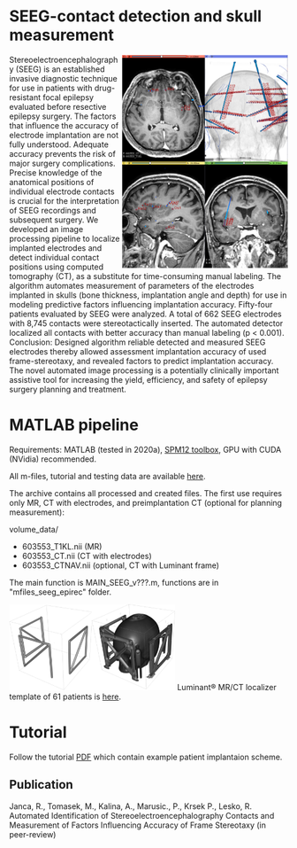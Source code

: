 # SEEG-contact detection and skull measurement
<img src="https://github.com/EpiReC-ISARG/SEEG-contact-detection-and-skull-measurement/blob/3354594a9b4f2276b5a70dba3bfaa640a99796b9/main_scene.PNG" width="300" ALIGN=RIGHT> Stereoelectroencephalography (SEEG) is an established invasive diagnostic technique for use in patients with drug-resistant focal epilepsy evaluated before resective epilepsy surgery. The factors that influence the accuracy of electrode implantation are not fully understood. Adequate accuracy prevents the risk of major surgery complications. Precise knowledge of the anatomical positions of individual electrode contacts is crucial for the interpretation of SEEG recordings and subsequent surgery. We developed an image processing pipeline to localize implanted electrodes and detect individual contact positions using computed tomography (CT), as a substitute for time-consuming manual labeling. The algorithm automates measurement of parameters of the electrodes implanted in skulls (bone thickness, implantation angle and depth) for use in modeling predictive factors influencing implantation accuracy. Fifty-four patients evaluated by SEEG were analyzed. A total of 662 SEEG electrodes with 8,745 contacts were stereotactically inserted. The automated detector localized all contacts with better accuracy than manual labeling (p < 0.001). Conclusion: Designed algorithm reliable detected and measured SEEG electrodes thereby allowed assessment implantation accuracy of used frame-stereotaxy, and revealed factors to predict implantation accuracy. The novel automated image processing is a potentially clinically important assistive tool for increasing the yield, efficiency, and safety of epilepsy surgery planning and treatment.


# MATLAB pipeline
Requirements: MATLAB (tested in 2020a), [SPM12 toolbox](https://www.fil.ion.ucl.ac.uk/spm/software/spm12/), GPU with CUDA (NVidia) recommended.

All m-files, tutorial and testing data are available [here](https://drive.google.com/file/d/1hhC1KgZVDjc6lCF1aYOC-MZYcz3VYYvi/view?usp=sharing).

The archive contains all processed and created files. The first use requires only MR, CT with electrodes, and preimplantation CT (optional for planning measurement):

volume_data/
- 603553_T1KL.nii (MR)
- 603553_CT.nii (CT with electrodes)
- 603553_CTNAV.nii (optional, CT with Luminant frame)

The main function is MAIN_SEEG_v???.m, functions are in "mfiles_seeg_epirec" folder.

<img src="https://github.com/EpiReC-ISARG/SEEG-contact-detection-and-skull-measurement/blob/e372f7cf2a40ce5e2c88f517fb17344a2466f1e0/luminant.png" width="300"> Luminant® MR/CT localizer template of 61 patients is [here](https://drive.google.com/file/d/1ovqf5m0-_9x3Z7ETZm3lRu5JBsNo2UbC/view?usp=sharing).

# Tutorial
Follow the tutorial [PDF](https://github.com/EpiReC-ISARG/SEEG-contact-detection-and-skull-measurement/blob/main/SEEG%20Tutorial%20v099.pdf) which contain example patient implantaion scheme. 

## Publication
Janca, R., Tomasek, M., Kalina, A., Marusic., P., Krsek P., Lesko, R. Automated Identification of Stereoelectroencephalography Contacts and Measurement of Factors Influencing Accuracy of Frame Stereotaxy (in peer-review)

